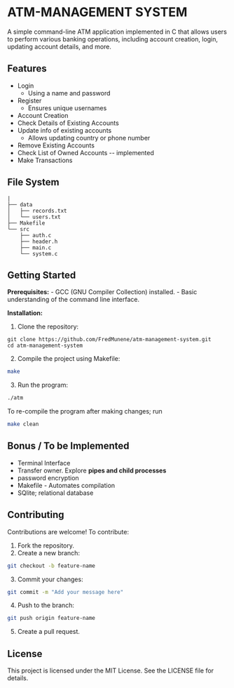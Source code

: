 # ATM-MANAGEMENT SYSTEM
A simple command-line ATM application implemented in C that allows users to perform various banking operations, including account creation, login, updating account details, and more.

## Features
+ Login 
    - Using a name and password
+ Register
    - Ensures unique usernames
+ Account Creation 
+ Check Details of Existing Accounts
+ Update info of existing accounts
    - Allows updating country or phone number
+ Remove Existing Accounts
+ Check List of Owned Accounts -- implemented
+ Make Transactions

## File System
```
|
├── data
│   ├── records.txt
│   └── users.txt
├── Makefile
└── src
    ├── auth.c
    ├── header.h
    ├── main.c
    └── system.c
```
## Getting Started
**Prerequisites:**
    - GCC (GNU Compiler Collection) installed.
    - Basic understanding of the command line interface.

**Installation:**
1. Clone the repository:
```
git clone https://github.com/FredMunene/atm-management-system.git  
cd atm-management-system 
```
2. Compile the project using Makefile:
```bash
make  
```
3. Run the program:
```bash
./atm  
```
To re-compile the program after making changes; run
```bash
make clean
```




## Bonus / To be Implemented
+ Terminal Interface
+ Transfer owner. Explore **pipes and child processes**
+ password encryption
+ Makefile - Automates compilation
+ SQlite; relational database


## Contributing

Contributions are welcome! To contribute:
1. Fork the repository.
2. Create a new branch:
```bash
git checkout -b feature-name  
```
3. Commit your changes:
```bash
git commit -m "Add your message here"  
```
4. Push to the branch:
```bash
git push origin feature-name  
```
5. Create a pull request.

## License

This project is licensed under the MIT License. See the LICENSE file for details.
